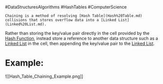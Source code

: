 #DataStructuresAlgorithms #HashTables #ComputerScience

```ad-summary
Chaining is a method of resolving [Hash Table](Hash%20Table.md) collisions that stores overflow data into a [Linked List](Linked%20List.md).
```


Rather than storing the key/value pair directly in the cell provided by the [Hash Function](Hash%20Function.md), instead store a reference to another data structure such as a [Linked List](Linked%20List.md) in the cell, then appending the key/value pair to the [Linked List](Linked%20List.md).


# Example:

![[Hash_Table_Chaining_Example.png]]